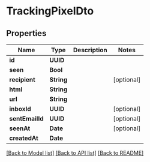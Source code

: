 # TrackingPixelDto

## Properties
Name | Type | Description | Notes
------------ | ------------- | ------------- | -------------
**id** | **UUID** |  | 
**seen** | **Bool** |  | 
**recipient** | **String** |  | [optional] 
**html** | **String** |  | 
**url** | **String** |  | 
**inboxId** | **UUID** |  | [optional] 
**sentEmailId** | **UUID** |  | [optional] 
**seenAt** | **Date** |  | [optional] 
**createdAt** | **Date** |  | 

[[Back to Model list]](../README#documentation-for-models) [[Back to API list]](../README#documentation-for-api-endpoints) [[Back to README]](../README)


